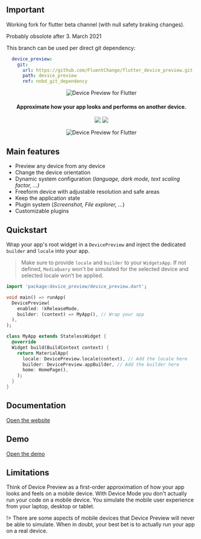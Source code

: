## Important

Working fork for flutter beta channel (with null safety braking changes). 

Probably obsolote after 3. March 2021

This branch can be used per direct git dependency:

```yml
  device_preview:
    git:
      url: https://github.com/FluentChange/flutter_device_preview.git
      path: device_preview
      ref: nnbd_git_dependency
```

<p align="center">
  <img src="https://github.com/aloisdeniel/flutter_device_preview/raw/master/logo.png" alt="Device Preview for Flutter" />
</p>

<h4 align="center">Approximate how your app looks and performs on another device.</h4>

<p align="center">
  <a href="https://pub.dartlang.org/packages/device_preview"><img src="https://img.shields.io/pub/v/device_preview.svg"></a>
  <a href="https://www.buymeacoffee.com/aloisdeniel">
    <img src="https://img.shields.io/badge/$-donate-ff69b4.svg?maxAge=2592000&amp;style=flat">
  </a>
</p>

<p align="center">
  <img src="https://github.com/aloisdeniel/flutter_device_preview/raw/master/device_preview.gif" alt="Device Preview for Flutter" />
</p>

## Main features

* Preview any device from any device
* Change the device orientation
* Dynamic system configuration (*language, dark mode, text scaling factor, ...)*
* Freeform device with adjustable resolution and safe areas
* Keep the application state
* Plugin system (*Screenshot, File explorer, ...*)
* Customizable plugins

## Quickstart

Wrap your app's root widget in a `DevicePreview` and inject the dedicated `builder` and `locale` into your app.

> Make sure to provide `locale` and `builder` to your `WidgetsApp`. If not defined, `MediaQuery` won't be simulated for the selected device and selected locale won't be applied.

```dart
import 'package:device_preview/device_preview.dart';

void main() => runApp(
  DevicePreview(
    enabled: !kReleaseMode,
    builder: (context) => MyApp(), // Wrap your app
  ),
);

class MyApp extends StatelessWidget {
  @override
  Widget build(BuildContext context) {
    return MaterialApp(
      locale: DevicePreview.locale(context), // Add the locale here
      builder: DevicePreview.appBuilder, // Add the builder here
      home: HomePage(),
    );
  }
}
```

## Documentation

<a href='https://aloisdeniel.github.io/flutter_device_preview/' target='_blank'>Open the website</a>

## Demo

<a href='https://flutter-device-preview.firebaseapp.com/' target='_blank'>Open the demo</a>

## Limitations

Think of Device Preview as a first-order approximation of how your app looks and feels on a mobile device. With Device Mode you don't actually run your code on a mobile device. You simulate the mobile user experience from your laptop, desktop or tablet.

!> There are some aspects of mobile devices that Device Preview will never be able to simulate. When in doubt, your best bet is to actually run your app on a real device.
